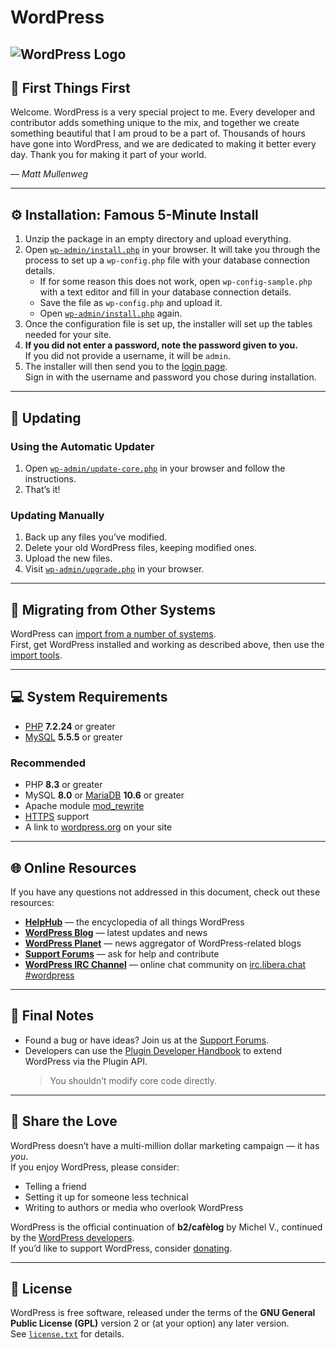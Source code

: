 # WordPress

![WordPress Logo](https://wordpress.org/wp-content/themes/pub/wporg/images/wp-logo-blue.png)
---

## 📝 First Things First

Welcome. WordPress is a very special project to me. Every developer and contributor adds something unique to the mix, and together we create something beautiful that I am proud to be a part of. Thousands of hours have gone into WordPress, and we are dedicated to making it better every day. Thank you for making it part of your world.

— *Matt Mullenweg*

---

## ⚙️ Installation: Famous 5-Minute Install

1. Unzip the package in an empty directory and upload everything.
2. Open [`wp-admin/install.php`](wp-admin/install.php) in your browser. It will take you through the process to set up a `wp-config.php` file with your database connection details.
   - If for some reason this does not work, open `wp-config-sample.php` with a text editor and fill in your database connection details.
   - Save the file as `wp-config.php` and upload it.
   - Open [`wp-admin/install.php`](wp-admin/install.php) again.
3. Once the configuration file is set up, the installer will set up the tables needed for your site.
4. **If you did not enter a password, note the password given to you.**  
   If you did not provide a username, it will be `admin`.
5. The installer will then send you to the [login page](wp-login.php).  
   Sign in with the username and password you chose during installation.

---

## 🔁 Updating

### Using the Automatic Updater
1. Open [`wp-admin/update-core.php`](wp-admin/update-core.php) in your browser and follow the instructions.
2. That’s it!

### Updating Manually
1. Back up any files you’ve modified.
2. Delete your old WordPress files, keeping modified ones.
3. Upload the new files.
4. Visit [`wp-admin/upgrade.php`](wp-admin/upgrade.php) in your browser.

---

## 🔄 Migrating from Other Systems

WordPress can [import from a number of systems](https://developer.wordpress.org/advanced-administration/wordpress/import/).  
First, get WordPress installed and working as described above, then use the [import tools](wp-admin/import.php).

---

## 💻 System Requirements

- [PHP](https://www.php.net/) **7.2.24** or greater  
- [MySQL](https://www.mysql.com/) **5.5.5** or greater

### Recommended
- PHP **8.3** or greater  
- MySQL **8.0** or [MariaDB](https://mariadb.org/) **10.6** or greater  
- Apache module [mod_rewrite](https://httpd.apache.org/docs/2.2/mod/mod_rewrite.html)  
- [HTTPS](https://wordpress.org/news/2016/12/moving-toward-ssl/) support  
- A link to [wordpress.org](https://wordpress.org/) on your site

---

## 🌐 Online Resources

If you have any questions not addressed in this document, check out these resources:

- [**HelpHub**](https://wordpress.org/documentation/) — the encyclopedia of all things WordPress  
- [**WordPress Blog**](https://wordpress.org/news/) — latest updates and news  
- [**WordPress Planet**](https://planet.wordpress.org/) — news aggregator of WordPress-related blogs  
- [**Support Forums**](https://wordpress.org/support/forums/) — ask for help and contribute  
- [**WordPress IRC Channel**](https://make.wordpress.org/support/handbook/appendix/other-support-locations/introduction-to-irc/) — online chat community on [irc.libera.chat #wordpress](https://web.libera.chat/#wordpress)

---

## 🧩 Final Notes

- Found a bug or have ideas? Join us at the [Support Forums](https://wordpress.org/support/forums/).  
- Developers can use the [Plugin Developer Handbook](https://developer.wordpress.org/plugins/) to extend WordPress via the Plugin API.  
  > You shouldn’t modify core code directly.

---

## 💖 Share the Love

WordPress doesn’t have a multi-million dollar marketing campaign — it has *you*.  
If you enjoy WordPress, please consider:
- Telling a friend
- Setting it up for someone less technical
- Writing to authors or media who overlook WordPress

WordPress is the official continuation of **b2/cafèlog** by Michel V., continued by the [WordPress developers](https://wordpress.org/about/).  
If you’d like to support WordPress, consider [donating](https://wordpress.org/donate/).

---

## 📜 License

WordPress is free software, released under the terms of the **GNU General Public License (GPL)** version 2 or (at your option) any later version.  
See [`license.txt`](license.txt) for details.
